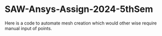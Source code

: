 # SAW-Ansys-Assign-2024-5thSem
Here is a code to automate mesh creation which would other wise require manual input of points.
